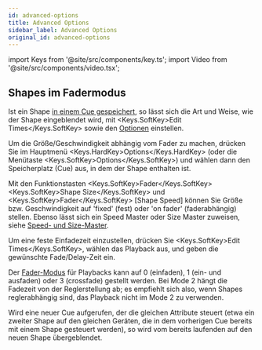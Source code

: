 ```yaml
---
id: advanced-options
title: Advanced Options
sidebar_label: Advanced Options
original_id: advanced-options
---
```


import Keys from '@site/src/components/key.ts';
import Video from '@site/src/components/video.tsx';

Shapes im Fadermodus
--------------------

Ist ein Shape [in einem Cue gespeichert](shape-generator.md#verwenden-von-shapes-in-cues), 
so lässt sich die Art und Weise, wie der Shape eingeblendet wird, mit <Keys.SoftKey>Edit Times</Keys.SoftKey> 
sowie den [Optionen](../cues/playback-options.md) einstellen.

Um die Größe/Geschwindigkeit abhängig vom Fader zu machen, drücken Sie
im Hauptmenü <Keys.HardKey>Options</Keys.HardKey> (oder die Menütaste <Keys.SoftKey>Options</Keys.SoftKey>) und wählen dann 
den Speicherplatz (Cue) aus, in dem der Shape enthalten ist.

Mit den Funktionstasten <Keys.SoftKey>Fader</Keys.SoftKey> <Keys.SoftKey>Shape Size</Keys.SoftKey> und <Keys.SoftKey>Fader</Keys.SoftKey> \[Shape
Speed\] können Sie Größe bzw. Geschwindigkeit auf 'fixed' (fest) oder
'on fader' (faderabhängig) stellen. Ebenso lässt sich ein Speed Master
oder Size Master zuweisen, siehe
[Speed- und Size-Master](../running-the-show/playback-controls.md#speed--und-size-master).

Um eine feste Einfadezeit einzustellen, drücken Sie <Keys.SoftKey>Edit Times</Keys.SoftKey>,
wählen das Playback aus, und geben die gewünschte Fade/Delay-Zeit ein.

Der [Fader-Modus](../cues/playback-options.md#fader-mode) für Playbacks 
kann auf 0 (einfaden), 1 (ein- und ausfaden) oder 3 (crossfade) gestellt 
werden. Bei Mode 2 hängt die Fadezeit von der Reglerstellung ab; es 
empfiehlt sich also, wenn Shapes reglerabhängig sind, das Playback nicht 
im Mode 2 zu verwenden.

Wird eine neuer Cue aufgerufen, der die gleichen Attribute steuert (etwa
ein zweiter Shape auf den gleichen Geräten, die in dem vorherigen Cue
bereits mit einem Shape gesteuert werden), so wird vom bereits laufenden
auf den neuen Shape übergeblendet.